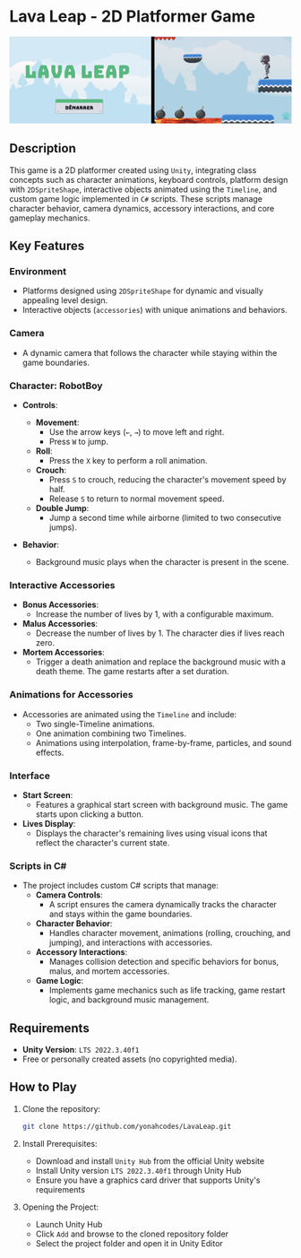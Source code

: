 # Lava Leap - 2D Platformer Game

![Lava Leap Game](LavaLeapScreenshots.png)

## Description
This game is a 2D platformer created using `Unity`, integrating class concepts such as character animations, keyboard controls, platform design with `2DSpriteShape`, interactive objects animated using the `Timeline`, and custom game logic implemented in `C#` scripts. These scripts manage character behavior, camera dynamics, accessory interactions, and core gameplay mechanics.

## Key Features

### Environment
- Platforms designed using `2DSpriteShape` for dynamic and visually appealing level design.
- Interactive objects (`accessories`) with unique animations and behaviors.

### Camera
- A dynamic camera that follows the character while staying within the game boundaries.

### Character: RobotBoy
- **Controls**:
  - **Movement**:
    - Use the arrow keys (`←`, `→`) to move left and right.
    - Press `W` to jump.
  - **Roll**:
    - Press the `X` key to perform a roll animation.
  - **Crouch**:
    - Press `S` to crouch, reducing the character's movement speed by half.
    - Release `S` to return to normal movement speed.
  - **Double Jump**:
    - Jump a second time while airborne (limited to two consecutive jumps).

- **Behavior**:
  - Background music plays when the character is present in the scene.

### Interactive Accessories
- **Bonus Accessories**:
  - Increase the number of lives by 1, with a configurable maximum.
- **Malus Accessories**:
  - Decrease the number of lives by 1. The character dies if lives reach zero.
- **Mortem Accessories**:
  - Trigger a death animation and replace the background music with a death theme. The game restarts after a set duration.

### Animations for Accessories
- Accessories are animated using the `Timeline` and include:
  - Two single-Timeline animations.
  - One animation combining two Timelines.
  - Animations using interpolation, frame-by-frame, particles, and sound effects.

### Interface
- **Start Screen**:
  - Features a graphical start screen with background music. The game starts upon clicking a button.
- **Lives Display**:
  - Displays the character's remaining lives using visual icons that reflect the character's current state.

### Scripts in C#
- The project includes custom C# scripts that manage:
  - **Camera Controls**:
    - A script ensures the camera dynamically tracks the character and stays within the game boundaries.
  - **Character Behavior**:
    - Handles character movement, animations (rolling, crouching, and jumping), and interactions with accessories.
  - **Accessory Interactions**:
    - Manages collision detection and specific behaviors for bonus, malus, and mortem accessories.
  - **Game Logic**:
    - Implements game mechanics such as life tracking, game restart logic, and background music management.

## Requirements
- **Unity Version**: `LTS 2022.3.40f1`
- Free or personally created assets (no copyrighted media).

## How to Play

1. Clone the repository:
    ```bash
    git clone https://github.com/yonahcodes/LavaLeap.git
    ```

2. Install Prerequisites:
    - Download and install `Unity Hub` from the official Unity website
    - Install Unity version `LTS 2022.3.40f1` through Unity Hub
    - Ensure you have a graphics card driver that supports Unity's requirements

3. Opening the Project:
    - Launch Unity Hub
    - Click `Add` and browse to the cloned repository folder
    - Select the project folder and open it in Unity Editor
